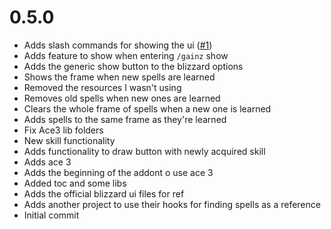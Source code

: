 # 0.5.0
- Adds slash commands for showing the ui ([#1](https://github.com/nrodriguez/SpellGainz/pull/1))
- Adds feature to show when entering ```/gainz``` show
- Adds the generic show button to the blizzard options
- Shows the frame when new spells are learned
- Removed the resources I wasn't using
- Removes old spells when new ones are learned
- Clears the whole frame of spells when a new one is learned
- Adds spells to the same frame as they're learned
- Fix Ace3 lib folders
- New skill functionality
- Adds functionality to draw button with newly acquired skill
- Adds ace 3
- Adds the beginning of the addont o use ace 3
- Added toc and some libs
- Adds the official blizzard ui files for ref
- Adds another project to use their hooks for finding spells as a reference
- Initial commit
